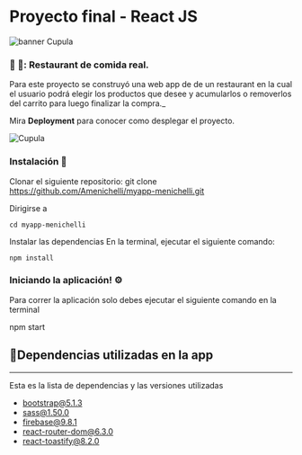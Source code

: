 # Proyecto final - React JS

![banner Cupula](https://user-images.githubusercontent.com/75323581/172232252-87a1af52-94fa-4a45-94f7-8372d9c56662.png)

### 🍕 🍔: Restaurant de comida real.

Para este proyecto se construyó una web app de de un restaurant en la cual el usuario podrá elegir los productos que desee y acumularlos o removerlos del carrito para luego finalizar la compra._

Mira **Deployment** para conocer como desplegar el proyecto.

![Cupula](https://user-images.githubusercontent.com/75323581/172234135-9c57fefe-0b82-44af-a827-176f80dcff23.gif)


### Instalación 🔧

Clonar el siguiente repositorio:
git clone https://github.com/Amenichelli/myapp-menichelli.git

Dirigirse a 

```
cd myapp-menichelli
```

Instalar las dependencias
En la terminal, ejecutar el siguiente comando:
```
npm install
```

### Iniciando la aplicación! ⚙️
Para correr la aplicación solo debes ejecutar el siguiente comando en la terminal

npm start

## 🔌Dependencias utilizadas en la app
---
Esta es la lista de dependencias y las versiones utilizadas

- bootstrap@5.1.3
- sass@1.50.0
- firebase@9.8.1
- react-router-dom@6.3.0
- react-toastify@8.2.0


